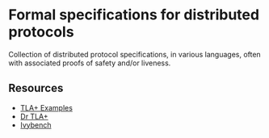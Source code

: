 # Formal specifications for distributed protocols

Collection of distributed protocol specifications, in various languages, often
with associated proofs of safety and/or liveness.

## Resources

- [TLA+ Examples](https://github.com/tlaplus/Examples)
- [Dr TLA+](https://github.com/tlaplus/DrTLAPlus)
- [Ivybench](https://github.com/aman-goel/ivybench)
